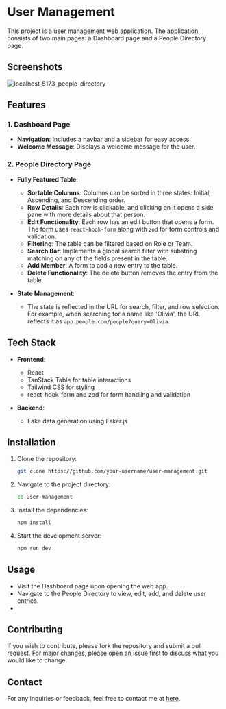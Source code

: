# User Management

This project is a user management web application. The application consists of two main pages: a Dashboard page and a People Directory page.

## Screenshots

![localhost_5173_people-directory](https://github.com/user-attachments/assets/baf6b768-7ada-4005-8477-46080727cdfb)

## Features

### 1. Dashboard Page
- **Navigation**: Includes a navbar and a sidebar for easy access.
- **Welcome Message**: Displays a welcome message for the user.

### 2. People Directory Page
- **Fully Featured Table**: 
  - **Sortable Columns**: Columns can be sorted in three states: Initial, Ascending, and Descending order.
  - **Row Details**: Each row is clickable, and clicking on it opens a side pane with more details about that person.
  - **Edit Functionality**: Each row has an edit button that opens a form. The form uses `react-hook-form` along with `zod` for form controls and validation.
  - **Filtering**: The table can be filtered based on Role or Team.
  - **Search Bar**: Implements a global search filter with substring matching on any of the fields present in the table.
  - **Add Member**: A form to add a new entry to the table.
  - **Delete Functionality**: The delete button removes the entry from the table.

- **State Management**: 
  - The state is reflected in the URL for search, filter, and row selection. For example, when searching for a name like 'Olivia', the URL reflects it as `app.people.com/people?query=Olivia`.

## Tech Stack
- **Frontend**:
  - React
  - TanStack Table for table interactions
  - Tailwind CSS for styling
  - react-hook-form and zod for form handling and validation

- **Backend**:
  - Fake data generation using Faker.js

## Installation

1. Clone the repository:
   ```bash
   git clone https://github.com/your-username/user-management.git
    ```

2. Navigate to the project directory:
    ```bash
    cd user-management
    ```

3. Install the dependencies:
    ```bash 
    npm install
    ```

4. Start the development server:
    ```bash
    npm run dev
    ```

## Usage

- Visit the Dashboard page upon opening the web app.
- Navigate to the People Directory to view, edit, add, and delete user entries.
- 
## Contributing

If you wish to contribute, please fork the repository and submit a pull request. For major changes, please open an issue first to discuss what you would like to change.

## Contact

For any inquiries or feedback, feel free to contact me at [here](mailto:machhanamulya@gmail.com).
